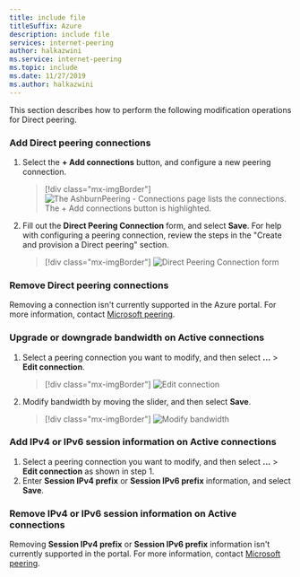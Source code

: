 ```yaml
---
title: include file
titleSuffix: Azure
description: include file
services: internet-peering
author: halkazwini
ms.service: internet-peering
ms.topic: include
ms.date: 11/27/2019
ms.author: halkazwini
---
```


This section describes how to perform the following modification operations for Direct peering.

### Add Direct peering connections
1. Select the **+ Add connections** button, and configure a new peering connection.
    > [!div class="mx-imgBorder"]
    > ![The AshburnPeering - Connections page lists the connections. The + Add connections button is highlighted.](../media/setup-direct-modify-addconnection.png)

1. Fill out the **Direct Peering Connection** form, and select **Save**. For help with configuring a peering connection, review the steps in the "Create and provision a Direct peering" section.
    > [!div class="mx-imgBorder"]
    > ![Direct Peering Connection form](../media/setup-direct-modify-savenewconnection.png)

### Remove Direct peering connections

Removing a connection isn't currently supported in the Azure portal. For more information, contact [Microsoft peering](mailto:peeringexperience@microsoft.com).

### Upgrade or downgrade bandwidth on Active connections
1. Select a peering connection you want to modify, and then select **...** > **Edit connection**.
    > [!div class="mx-imgBorder"]
    > ![Edit connection](../media/setup-direct-modify-editconnection.png)

1. Modify bandwidth by moving the slider, and then select **Save**.
    > [!div class="mx-imgBorder"]
    > ![Modify bandwidth](../media/setup-direct-modify-editconnectionsettings.png)

### Add IPv4 or IPv6 session information on Active connections
1. Select a peering connection you want to modify, and then select **...** > **Edit connection** as shown in step 1.
1. Enter **Session IPv4 prefix** or **Session IPv6 prefix** information, and select **Save**.

### Remove IPv4 or IPv6 session information on Active connections
Removing **Session IPv4 prefix** or **Session IPv6 prefix** information isn't currently supported in the portal. For more information, contact [Microsoft peering](mailto:peeringexperience@microsoft.com).
